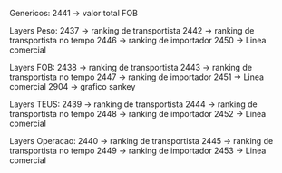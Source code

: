 Genericos:
2441 -> valor total FOB

Layers Peso:
2437 -> ranking de transportista
2442 -> ranking de transportista no tempo
2446 -> ranking de importador
2450 -> Linea comercial

Layers FOB:
2438 -> ranking de transportista
2443 -> ranking de transportista no tempo
2447 -> ranking de importador
2451 -> Linea comercial
2904 -> grafico sankey

Layers TEUS:
2439 -> ranking de transportista
2444 -> ranking de transportista no tempo
2448 -> ranking de importador
2452 -> Linea comercial

Layers Operacao:
2440 -> ranking de transportista
2445 -> ranking de transportista no tempo
2449 -> ranking de importador
2453 -> Linea comercial
